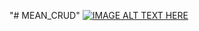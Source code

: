 "# MEAN_CRUD"
[![IMAGE ALT TEXT HERE](https://miro.medium.com/max/725/1*P8aGpuAxcVXgO4m7cByVtA.jpeg)](https://www.youtube.com/watch?v=AyRF_7BGVXg)
